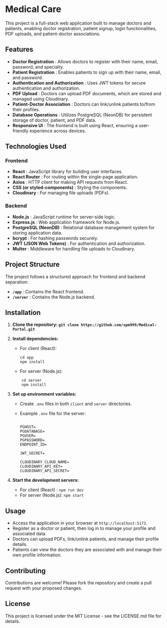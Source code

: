 # Medical Care

This project is a full-stack web application built to manage doctors and patients, enabling doctor registration, patient signup, login functionalities, PDF uploads, and patient-doctor associations.

## Features

* **Doctor Registration** : Allows doctors to register with their name, email, password, and specialty.
* **Patient Registration** : Enables patients to sign up with their name, email, and password.
* **Authentication and Authorization** : Uses JWT tokens for secure authentication and authorization.
* **PDF Upload** : Doctors can upload PDF documents, which are stored and managed using Cloudinary.
* **Patient-Doctor Association** : Doctors can link/unlink patients to/from their profiles.
* **Database Operations** : Utilizes PostgreSQL (NeonDB) for persistent storage of doctor, patient, and PDF data.
* **Responsive UI** : The frontend is built using React, ensuring a user-friendly experience across devices.

## Technologies Used

### Frontend

* **React** : JavaScript library for building user interfaces.
* **React Router** : For routing within the single-page application.
* **Axios** : HTTP client for making API requests from React.
* **CSS (or styled-components)** : Styling the components.
* **Cloudinary** : For managing file uploads (PDFs).

### Backend

* **Node.js** : JavaScript runtime for server-side logic.
* **Express.js** : Web application framework for Node.js.
* **PostgreSQL (NeonDB)** : Relational database management system for storing application data.
* **bcrypt** : For hashing passwords securely.
* **JWT (JSON Web Tokens)** : For authentication and authorization.
* **Multer** : Middleware for handling file uploads to Cloudinary.

## Project Structure

The project follows a structured approach for frontend and backend separation:

* **`/app`** : Contains the React frontend.
* **`/server`** : Contains the Node.js backend.

## Installation

1. **Clone the repository: `git clone https://github.com/spm999/Medical-Portal.git`**
2. **Install dependencies:**

   * For client (React):
     ```
     cd app
     npm install
     ```
   * For server (Node.js):

   ```
       cd server
       npm install
   ```
3. **Set up environment variables:**

   * Create `.env` files in both `client` and `server` directories.
   * Example `.env` file for the server:

     ```

     PGHOST=
     PGDATABASE=
     PGUSER=
     PGPASSWORD=
     ENDPOINT_ID=

     JWT_SECRET=

     CLOUDINARY_CLOUD_NAME=
     CLOUDINARY_API_KEY=
     CLOUDINARY_API_SECRET=
     ```
4. **Start the development servers:**

   * For client (React) : `npm run dev`
   * For server (Node.js): `npm start`

## Usage

* Access the application in your browser at `http://localhost:5173`.
* Register as a doctor or patient, then log in to manage your profile and associated data.
* Doctors can upload PDFs, link/unlink patients, and manage their profile details.
* Patients can view the doctors they are associated with and manage their own profile information.

## Contributing

Contributions are welcome! Please fork the repository and create a pull request with your proposed changes.

## License

This project is licensed under the MIT License - see the LICENSE.md file for details.

